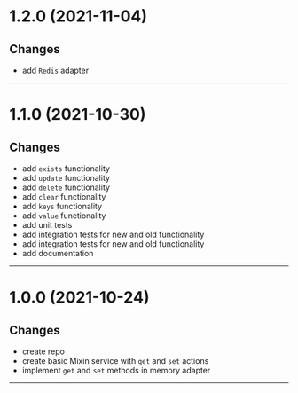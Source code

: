 <a name="1.2.0"></a>

# 1.2.0 (2021-11-04)

## Changes

- add `Redis` adapter

---

<a name="1.1.0"></a>

# 1.1.0 (2021-10-30)

## Changes

- add `exists` functionality
- add `update` functionality
- add `delete` functionality
- add `clear` functionality
- add `keys` functionality
- add `value` functionality
- add unit tests
- add integration tests for new and old functionality
- add integration tests for new and old functionality
- add documentation

---

<a name="1.0.0"></a>

# 1.0.0 (2021-10-24)

## Changes

- create repo
- create basic Mixin service with `get` and `set` actions
- implement `get` and `set` methods in memory adapter

---
